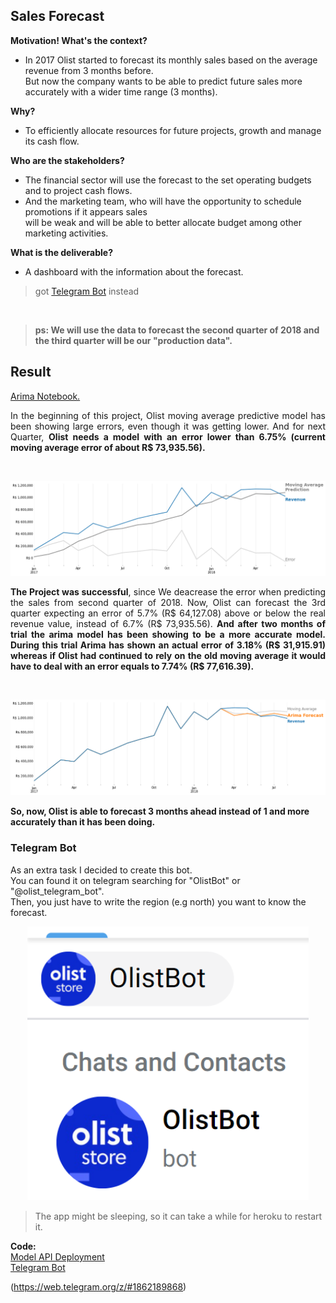 ## Sales Forecast

**Motivation! What's the context?**
- In 2017 Olist started to forecast its monthly sales based on the average revenue from 3 months before.<br>
  But now the company wants to be able to predict future sales more accurately with a wider time range (3 months).

**Why?**
- To efficiently allocate resources for future projects, growth and manage its cash flow. 

**Who are the stakeholders?**
- The financial sector will use the forecast to the set operating budgets and to project cash flows.
- And the marketing team, who will have the opportunity to schedule promotions if it appears sales <br>
will be weak and will be able to better allocate budget among other marketing activities.

**What is the deliverable?**
- A dashboard with the information about the forecast.
> got [Telegram Bot](#Telegram-Bot) instead

<br>

> **ps: We will use the data to forecast the second quarter of 2018 and the third quarter will be our "production data".**

## Result
[Arima Notebook.](https://nbviewer.jupyter.org/github/pauloreis-ds/olist/blob/main/sales_prediction/notebooks/1.4-pr-sales-prediction-arima.ipynb)

<p align="justify">
In the beginning of this project, Olist moving average predictive model has been showing large errors,
even though it was getting lower. And for next Quarter, <strong>Olist needs a model with an error lower than 6.75%
(current moving average error of about R$ 73,935.56).</strong>
</p>

<br>

<p align="center">
    <img src="images/moving_average_baseline.png" width="850"/>
</p>

<p align="justify">
<strong> The Project was successful</strong>, since We deacrease the error when predicting the sales from second quarter of 2018.
Now, Olist can forecast the 3rd quarter expecting an error of 5.7% (R$ 64,127.08) above or below the real revenue value, 
instead of 6.7% (R$ 73,935.56). <strong>And after two months of trial the arima model has been showing to be a more accurate model. During this
trial Arima has shown an actual error of 3.18% (R$ 31,915.91) whereas if Olist had continued to rely on the old moving average it would have to deal
with an error equals to 7.74% (R$ 77,616.39).</strong>

</p>

<br>

<p align="center">
    <img src="images/arima_vs_moving_average.png" width="850"/>
</p>

**So, now, Olist is able to forecast 3 months ahead instead of 1 and more accurately than it has been doing.**

### Telegram Bot

As an extra task I decided to create this bot.<br>
You can found it on telegram searching for "OlistBot" or "@olist_telegram_bot".<br>
Then, you just have to write the region (e.g north) you want to know the forecast.

<p align="center">
    <img src="images/olist_bot.PNG" width="450"/>
</p>

> The app might be sleeping, so it can take a while for heroku to restart it.

**Code:**<br>
[Model API Deployment](https://github.com/pauloreis-ds/olist_regional_sales_forecast_app) <br>
[Telegram Bot](https://github.com/pauloreis-ds/olist-telegram-bot) <br>

(https://web.telegram.org/z/#1862189868)